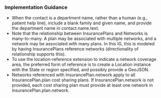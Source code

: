 <h3>Implementation Guidance</h3>
<ul>
<li>When the contact is a department name, rather than a human (e.g., patient help line), include a blank family and given name, and provide the department name in contact.name.text.
</li>
<li>Note that the relationship between InsurancePlans and Networks is many-to-many. A plan may be associated with multiple networks, and a network may be associated with many plans.
In this IG, this is modeled by having InsurancePlans reference networks (directionality of relationship supports this).
</li>
<li>To use the location-reference extension to indicate a network coverage area, the preferred form of reference is to create a Location instance with the State or region specified, and possibly provide a GeoJSON.
<li>Networks referenced with InsurancePlan.network apply to all InsurancePlan.plan cost sharing plans.   If InsurancePlan.network is not provided, each cost sharing plan must provide at least one network in InsurancePlan.plan.network.</li>
</ul>